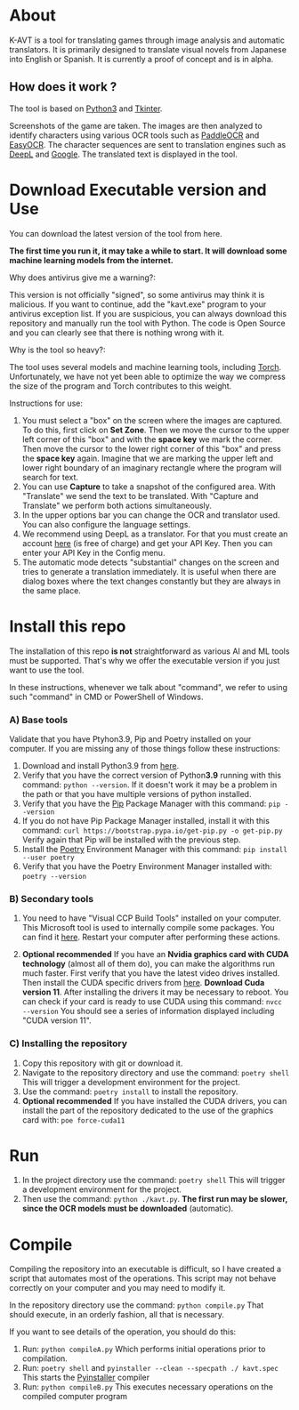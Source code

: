 # About
K-AVT is a tool for translating games through image analysis and automatic translators. It is primarily designed to translate visual novels from Japanese into English or Spanish. It is currently a proof of concept and is in alpha.

## How does it work ?

The tool is based on [Python3](https://www.python.org/) and  [Tkinter](https://docs.python.org/3/library/tkinter.html#module-tkinter).

Screenshots of the game are taken. The images are then analyzed to identify characters using various OCR tools such as [PaddleOCR](https://github.com/PaddlePaddle/PaddleOCR) and [EasyOCR](https://github.com/JaidedAI/EasyOCR). The character sequences are sent to translation engines such as [DeepL](https://www.deepl.com/) and [Google](https://translate.google.com/). The translated text is displayed in the tool.

# Download Executable version and Use

You can download the latest version of the tool from here.

**The first time you run it, it may take a while to start. It will download some machine learning models from the internet.**

Why does antivirus give me a warning?:

This version is not officially "signed", so some antivirus may think it is malicious. If you want to continue, add the "kavt.exe" program to your antivirus exception list. 
If you are suspicious, you can always download this repository and manually run the tool with Python. The code is Open Source and you can clearly see that there is nothing wrong with it.

Why is the tool so heavy?:

The tool uses several models and machine learning tools, including [Torch](https://pytorch.org/). Unfortunately, we have not yet been able to optimize the way we compress the size of the program and Torch contributes to this weight.

Instructions for use:

1) You must select a "box" on the screen where the images are captured. To do this, first click on **Set Zone**. Then we move the cursor to the upper left corner of this "box" and with the **space key** we mark the corner. Then move the cursor to the lower right corner of this "box" and press the **space key** again. Imagine that we are marking the upper left and lower right boundary of an imaginary rectangle where the program will search for text.
2) You can use **Capture** to take a snapshot of the configured area. With "Translate" we send the text to be translated. With "Capture and Translate" we perform both actions simultaneously.
3) In the upper options bar you can change the OCR and translator used. You can also configure the language settings.
4) We recommend using DeepL as a translator. For that you must create an account [here](https://www.deepl.com/pro?cta=header-pro-button) (is free of charge) and get your API Key. Then you can enter your API Key in the Config menu. 
5) The automatic mode detects "substantial" changes on the screen and tries to generate a translation immediately. It is useful when there are dialog boxes where the text changes constantly but they are always in the same place.


# Install this repo
The installation of this repo **is not** straightforward as various AI and ML tools must be supported. That's why we offer the executable version if you just want to use the tool.

In these instructions, whenever we talk about "command", we refer to using such "command" in CMD or PowerShell of Windows.

### A) Base tools

Validate that you have Ptyhon3.9, Pip and Poetry installed on your computer. If you are missing any of those things follow these instructions:

1) Download and install Python3.9 from [here](https://www.python.org/downloads/release/python-399/).
2) Verify that you have the correct version of Python**3.9** running with this command: ```python --version```. If it doesn't work it may be a problem in the path or that you have multiple versions of python installed.
3) Verify that you have the [Pip](https://pypi.org/) Package Manager with this command: ```pip --version```
4) If you do not have Pip Package Manager installed, install it with this command: ```curl https://bootstrap.pypa.io/get-pip.py -o get-pip.py``` Verify again that Pip will be installed with the previous step. 
5)  Install the [Poetry](https://python-poetry.org/) Environment Manager with this command: ```pip install --user poetry```
6) Verify that you have the Poetry Environment Manager installed with:  ```poetry --version```

### B) Secondary tools

1) You need to have "Visual CCP Build Tools" installed on your computer. This Microsoft tool is used to internally compile some packages. You can find it [here](https://visualstudio.microsoft.com/es/visual-cpp-build-tools/). Restart your computer after performing these actions.

2) **Optional recommended** If you have an **Nvidia graphics card with CUDA technology** (almost all of them do), you can make the algorithms run much faster. First verify that you have the latest video drives installed. Then install the CUDA specific drivers from [here](https://developer.nvidia.com/cuda-downloads?target_os=Windows&target_arch=x86_64&target_version=11&target_type=exe_local). **Download Cuda version 11**. After installing the drivers it may be necessary to reboot. You can check if your card is ready to use CUDA using this command: ```nvcc --version``` You should see a series of information displayed including "CUDA version 11".


### C) Installing the repository

1) Copy this repository with git or download it.
2) Navigate to the repository directory and use the command: ```poetry shell``` This will trigger a development environment for the project.
3) Use the command: ```poetry install``` to install the repository.
4) **Optional recommended** If you have installed the CUDA drivers, you can install the part of the repository dedicated to the use of the graphics card with: ```poe force-cuda11```

# Run

1) In the project directory use the command: ```poetry shell``` This will trigger a development environment for the project.
2) Then use the command: ```python ./kavt.py```. **The first run may be slower, since the OCR models must be downloaded** (automatic).

# Compile

Compiling the repository into an executable is difficult, so I have created a script that automates most of the operations. This script may not behave correctly on your computer and you may need to modify it.

In the repository directory use the command:  ```python compile.py``` That should execute, in an orderly fashion, all that is necessary.

If you want to see details of the operation, you should do this:
1) Run:  ```python compileA.py``` Which performs initial operations prior to compilation.
2) Run: ```poetry shell``` and ```pyinstaller --clean --specpath ./ kavt.spec``` This starts the [Pyinstaller](https://pyinstaller.readthedocs.io/en/stable/#) compiler
3) Run: ```python compileB.py``` This executes necessary operations on the compiled computer program
